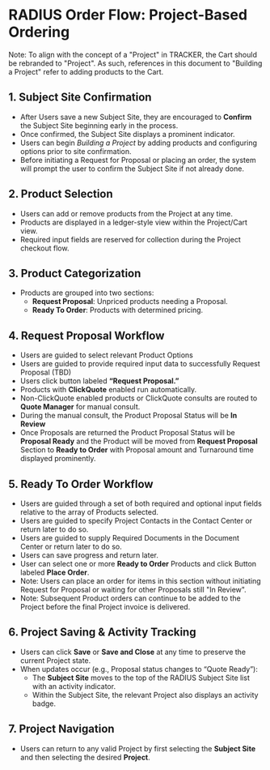 # RADIUS Order Flow: Project-Based Ordering

Note: To align with the concept of a "Project" in TRACKER, the Cart should be rebranded to "Project".  As such, references in this document to "Building a Project" refer to adding products to the Cart.   

## 1. Subject Site Confirmation
- After Users save a new Subject Site, they are encouraged to **Confirm** the Subject Site beginning early in the process.
- Once confirmed, the Subject Site displays a prominent indicator.  
- Users can begin *Building a Project* by adding products and configuring options prior to site confirmation.
- Before initiating a Request for Proposal or placing an order, the system will prompt the user to confirm the Subject Site if not already done.

## 2. Product Selection
- Users can add or remove products from the Project at any time.
- Products are displayed in a ledger-style view within the Project/Cart view.
- Required input fields are reserved for collection during the Project checkout flow.

## 3. Product Categorization
- Products are grouped into two sections:
  - **Request Proposal**: Unpriced products needing a Proposal.
  - **Ready To Order**: Products with determined pricing.

## 4. Request Proposal Workflow
- Users are guided to select relevant Product Options
- Users are guided to provide required input data to successfully Request Proposal (TBD)
- Users click button labeled **“Request Proposal.”**
- Products with **ClickQuote** enabled run automatically.
- Non-ClickQuote enabled products or ClickQuote consults are routed to **Quote Manager** for manual consult.
- During the manual consult, the Product Proposal Status will be **In Review**
- Once Proposals are returned the Product Proposal Status will be **Proposal Ready** and the Product will be moved from **Request Proposal** Section to **Ready to Order** with Proposal amount and Turnaround time displayed prominently.

## 5. Ready To Order Workflow
- Users are guided through a set of both required and optional input fields relative to the array of Products selected. 
- Users are guided to specify Project Contacts in the Contact Center or return later to do so.
- Users are guided to supply Required Documents in the Document Center or return later to do so.
- Users can save progress and return later.
- User can select one or more **Ready to Order** Products and click Button labeled **Place Order**.
- Note: Users can place an order for items in this section without initiating Request for Proposal or waiting for other Proposals still "In Review".
- Note: Subsequent Product orders can continue to be added to the Project before the final Project invoice is delivered.

## 6. Project Saving & Activity Tracking
- Users can click **Save** or **Save and Close** at any time to preserve the current Project state.
- When updates occur (e.g., Proposal status changes to “Quote Ready”):
  - The **Subject Site** moves to the top of the RADIUS Subject Site list with an activity indicator.
  - Within the Subject Site, the relevant Project also displays an activity badge.

## 7. Project Navigation
- Users can return to any valid Project by first selecting the **Subject Site** and then selecting the desired **Project**.
